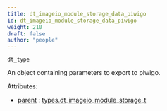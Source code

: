 ```yaml
---
title: dt_imageio_module_storage_data_piwigo
id: dt_imageio_module_storage_data_piwigo
weight: 210
draft: false
author: "people"
---
```


`dt_type`

An object containing parameters to export to piwigo.

Attributes:

* [parent](../attributes#parent) : [types.dt_imageio_module_storage_t](../types/dt_imageio_module_storage_t)

